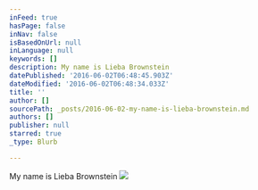 ```yaml
---
inFeed: true
hasPage: false
inNav: false
isBasedOnUrl: null
inLanguage: null
keywords: []
description: My name is Lieba Brownstein
datePublished: '2016-06-02T06:48:45.903Z'
dateModified: '2016-06-02T06:48:34.033Z'
title: ''
author: []
sourcePath: _posts/2016-06-02-my-name-is-lieba-brownstein.md
authors: []
publisher: null
starred: true
_type: Blurb

---
```

My name is Lieba Brownstein
![](https://the-grid-user-content.s3-us-west-2.amazonaws.com/229c02be-787b-4d07-b9ad-a5c748750244.jpg)